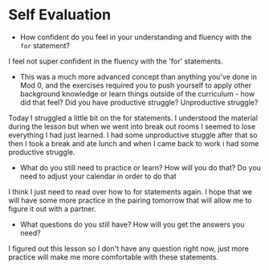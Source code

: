 # Self Evaluation

- How confident do you feel in your understanding and fluency with the `for` statement?

I feel not super confident in the fluency with the 'for' statements.

- This was a much more advanced concept than anything you've done in Mod 0, and the exercises required you to push yourself to apply other background knowledge or learn things outside of the curriculum - how did that feel? Did you have productive struggle? Unproductive struggle?

Today I struggled a little bit on the for statements. I understood the material during the lesson but when we went into break out rooms I seemed to lose everything I had just learned. I had some unproductive stuggle after that so then I took a break and ate lunch and when I came back to work i had some productive struggle.

- What do you still need to practice or learn? How will you do that? Do you need to adjust your calendar in order to do that

I think I just need to read over how to for statements again. I hope that we will have some more practice in the pairing tomorrow that will allow me to figure it out with a partner.

- What questions do you still have? How will you get the answers you need?

I figured out this lesson so I don't have any question right now, just more practice will make me more comfortable with these statements.
